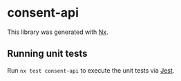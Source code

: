 # consent-api

This library was generated with [Nx](https://nx.dev).

## Running unit tests

Run `nx test consent-api` to execute the unit tests via [Jest](https://jestjs.io).
